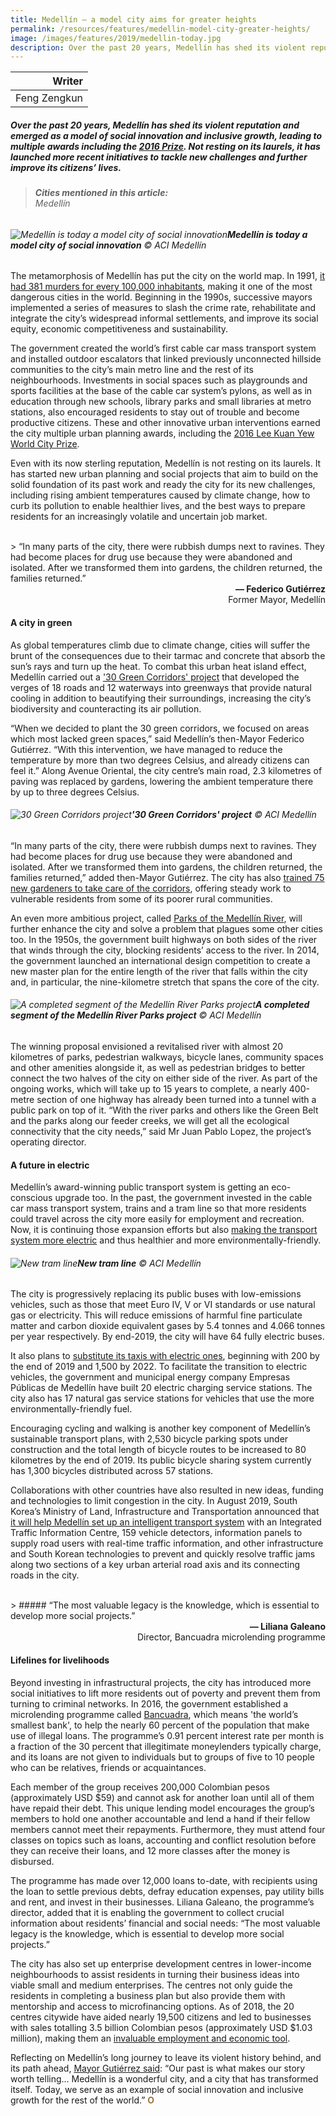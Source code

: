 ```yaml
---
title: Medellín — a model city aims for greater heights
permalink: /resources/features/medellin-model-city-greater-heights/
image: /images/features/2019/medellin-today.jpg
description: Over the past 20 years, Medellín has shed its violent reputation and emerged as a model of social innovation and inclusive growth, leading to multiple awards including the 2016 Prize. Not resting on its laurels, it has launched more recent initiatives to tackle new challenges and further improve its citizens’ lives.
---
```


| Writer |
|---:|
| Feng Zengkun |

##### Over the past 20 years, Medellín has shed its violent reputation and emerged as a model of social innovation and inclusive growth, leading to multiple awards including the [2016 Prize](/medellin/). Not resting on its laurels, it has launched more recent initiatives to tackle new challenges and further improve its citizens’ lives.

> ###### **Cities mentioned in this article:** <br> Medellín

###### ![Medellín is today a model city of social innovation](/images/features/2019/medellin-today.jpg/)**Medellín is today a model city of social innovation** © ACI Medellín

The metamorphosis of Medellín has put the city on the world map. In 1991, [it had 381 murders for every 100,000 inhabitants](https://www.citylab.com/equity/2017/11/where-are-the-worlds-most-fragile-cities/546782/), making it one of the most dangerous cities in the world. Beginning in the 1990s, successive mayors implemented a series of measures to slash the crime rate, rehabilitate and integrate the city’s widespread informal settlements, and improve its social equity, economic competitiveness and sustainability. 

The government created the world’s first cable car mass transport system and installed outdoor escalators that linked previously unconnected hillside communities to the city’s main metro line and the rest of its neighbourhoods. Investments in social spaces such as playgrounds and sports facilities at the base of the cable car system’s pylons, as well as in education through new schools, library parks and small libraries at metro stations, also encouraged residents to stay out of trouble and become productive citizens. These and other innovative urban interventions earned the city multiple urban planning awards, including the [2016 Lee Kuan Yew World City Prize](https://www.ura.gov.sg/Corporate/Media-Room/Media-Releases/pr16-16). 

Even with its now sterling reputation, Medellín is not resting on its laurels. It has started new urban planning and social projects that aim to build on the solid foundation of its past work and ready the city for its new challenges, including rising ambient temperatures caused by climate change, how to curb its pollution to enable healthier lives, and the best ways to prepare residents for an increasingly volatile and uncertain job market.

<br>
> “In many parts of the city, there were rubbish dumps next to ravines. They had become places for drug use because they were abandoned and isolated. After we transformed them into gardens, the children returned, the families returned.”

<div align="right"><b>— Federico Gutiérrez</b> <br> Former Mayor, Medellín</div>

#### **A city in green**

As global temperatures climb due to climate change, cities will suffer the brunt of the consequences due to their tarmac and concrete that absorb the sun’s rays and turn up the heat. To combat this urban heat island effect, Medellín carried out a ['30 Green Corridors' project](https://www.unenvironment.org/pt-br/node/25230) that developed the verges of 18 roads and 12 waterways into greenways that provide natural cooling in addition to beautifying their surroundings, increasing the city’s biodiversity and counteracting its air pollution. 

“When we decided to plant the 30 green corridors, we focused on areas which most lacked green spaces,” said Medellín’s then-Mayor Federico Gutiérrez. “With this intervention, we have managed to reduce the temperature by more than two degrees Celsius, and already citizens can feel it.” Along Avenue Oriental, the city centre’s main road, 2.3 kilometres of paving was replaced by gardens, lowering the ambient temperature there by up to three degrees Celsius.   

###### ![30 Green Corridors project](/images/features/2019/medellin-green-corridor.jpg/)**'30 Green Corridors' project** © ACI Medellín

“In many parts of the city, there were rubbish dumps next to ravines. They had become places for drug use because they were abandoned and isolated. After we transformed them into gardens, the children returned, the families returned,” added then-Mayor Gutiérrez. The city has also [trained 75 new gardeners to take care of the corridors](https://www.ashden.org/winners/alcald%C3%ADa-de-medell%C3%ADn#continue), offering steady work to vulnerable residents from some of its poorer rural communities. 

An even more ambitious project, called [Parks of the Medellín River](http://www.financecolombia.com/medellins-parque-del-rio-project-seeks-to-transform-urban-civic-life-1st-phase-on-track-for-january-completion/), will further enhance the city and solve a problem that plagues some other cities too. In the 1950s, the government built highways on both sides of the river that winds through the city, blocking residents’ access to the river. In 2014, the government launched an international design competition to create a new master plan for the entire length of the river that falls within the city and, in particular, the nine-kilometre stretch that spans the core of the city. 

###### ![A completed segment of the Medellín River Parks project](/images/features/2019/medellin-river-park.jpg/)**A completed segment of the Medellín River Parks project** © ACI Medellín

The winning proposal envisioned a revitalised river with almost 20 kilometres of parks, pedestrian walkways, bicycle lanes, community spaces and other amenities alongside it, as well as pedestrian bridges to better connect the two halves of the city on either side of the river. As part of the ongoing works, which will take up to 15 years to complete, a nearly 400-metre section of one highway has already been turned into a tunnel with a public park on top of it. “With the river parks and others like the Green Belt and the parks along our feeder creeks, we will get all the ecological connectivity that the city needs,” said Mr Juan Pablo Lopez, the project’s operating director.

#### **A future in electric**

Medellín’s award-winning public transport system is getting an eco-conscious upgrade too. In the past, the government invested in the cable car mass transport system, trains and a tram line so that more residents could travel across the city more easily for employment and recreation. Now, it is continuing those expansion efforts but also [making the transport system more electric](https://www.acimedellin.org/medellin-moving-toward-clean-alternatives/?lang=en) and thus healthier and more environmentally-friendly. 

###### ![New tram line](/images/features/2019/medellin-tram.jpg/)**New tram line** © ACI Medellín

The city is progressively replacing its public buses with low-emissions vehicles, such as those that meet Euro IV, V or VI standards or use natural gas or electricity. This will reduce emissions of harmful fine particulate matter and carbon dioxide equivalent gases by 5.4 tonnes and 4.066 tonnes per year respectively. By end-2019, the city will have 64 fully electric buses. 

It also plans to [substitute its taxis with electric ones](https://colombiareports.com/medellin-to-replace-yellow-1500-cabs-with-electric-taxis-in-attempt-to-curb-pollution/), beginning with 200 by the end of 2019 and 1,500 by 2022. To facilitate the transition to electric vehicles, the government and municipal energy company Empresas Públicas de Medellín have built 20 electric charging service stations. The city also has 17 natural gas service stations for vehicles that use the more environmentally-friendly fuel.

Encouraging cycling and walking is another key component of Medellín’s sustainable transport plans, with 2,530 bicycle parking spots under construction and the total length of bicycle routes to be increased to 80 kilometres by the end of 2019. Its public bicycle sharing system currently has 1,300 bicycles distributed across 57 stations.

Collaborations with other countries have also resulted in new ideas, funding and technologies to limit congestion in the city. In August 2019, South Korea’s Ministry of Land, Infrastructure and Transportation announced that [it will help Medellín set up an intelligent transport system](http://www.molit.go.kr/english/USR/BORD0201/m_28286/DTL.jsp?id=eng0301&cate=&mode=view&idx=2800&key=&search=&search_regdate_s=&search_regdate_e=&order=&desc=asc&srch_prc_stts=&item_num=0&search_dept_id=&search_dept_nm=&srch_usr_nm=N&srch_usr_titl=N&srch_usr_ctnt=N&srch_mng_nm=N&old_dept_nm=&search_gbn=&search_section=&source=&search1=&lcmspage=3) with an Integrated Traffic Information Centre, 159 vehicle detectors, information panels to supply road users with real-time traffic information, and other infrastructure and South Korean technologies to prevent and quickly resolve traffic jams along two sections of a key urban arterial road axis and its connecting roads in the city.  

<br>
> ##### “The most valuable legacy is the knowledge, which is essential to develop more social projects.”

<div align="right"><b>— Liliana Galeano</b> <br> Director, Bancuadra microlending programme </div>

#### **Lifelines for livelihoods**

Beyond investing in infrastructural projects, the city has introduced more social initiatives to lift more residents out of poverty and prevent them from turning to criminal networks. In 2016, the government established a microlending programme called [Bancuadra](https://medium.com/@BloombergCities/how-medell%C3%ADn-is-breaking-the-grip-of-illegal-lending-d89b0cda3644), which means 'the world’s smallest bank', to help the nearly 60 percent of the population that make use of illegal loans. The programme’s 0.91 percent interest rate per month is a fraction of the 30 percent that illegitimate moneylenders typically charge, and its loans are not given to individuals but to groups of five to 10 people who can be relatives, friends or acquaintances. 

Each member of the group receives 200,000 Colombian pesos (approximately USD $59) and cannot ask for another loan until all of them have repaid their debt. This unique lending model encourages the group’s members to hold one another accountable and lend a hand if their fellow members cannot meet their repayments. Furthermore, they must attend four classes on topics such as loans, accounting and conflict resolution before they can receive their loans, and 12 more classes after the money is disbursed. 

The programme has made over 12,000 loans to-date, with recipients using the loan to settle previous debts, defray education expenses, pay utility bills and rent, and invest in their businesses. Liliana Galeano, the programme’s director, added that it is enabling the government to collect crucial information about residents’ financial and social needs: “The most valuable legacy is the knowledge, which is essential to develop more social projects.”

The city has also set up enterprise development centres in lower-income neighbourhoods to assist residents in turning their business ideas into viable small and medium enterprises. The centres not only guide the residents in completing a business plan but also provide them with mentorship and access to microfinancing options. As of 2018, the 20 centres citywide have aided nearly 19,500 citizens and led to businesses with sales totalling 3.5 billion Colombian pesos (approximately USD $1.03 million), making them an [invaluable employment and economic tool](https://translate.google.com/translate?hl=en&sl=es&u=https://empresarismo.medellindigital.gov.co/index.php/empresarismo/temas-de-interes/2-medellin-ya-cuenta-con-20-cedezo&prev=search).  

Reflecting on Medellín’s long journey to leave its violent history behind, and its path ahead, [Mayor Gutiérrez said](https://www.archdaily.com/905468/medellin-launches-international-contest-to-design-a-public-space-in-pablo-escobars-former-residence): “Our past is what makes our story worth telling... Medellín is a wonderful city, and a city that has transformed itself. Today, we serve as an example of social innovation and inclusive growth for the rest of the world.” **<font color="#967942">O</font>**
